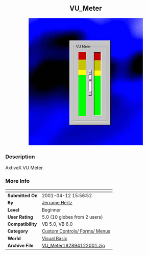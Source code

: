 ﻿<div align="center">

## VU\_Meter

<img src="PIC2001412165359313.jpg">
</div>

### Description

AxtiveX VU Meter.
 
### More Info
 


<span>             |<span>
---                |---
**Submitted On**   |2001-04-12 15:56:52
**By**             |[Jerrame Hertz](https://github.com/Planet-Source-Code/PSCIndex/blob/master/ByAuthor/jerrame-hertz.md)
**Level**          |Beginner
**User Rating**    |5.0 (10 globes from 2 users)
**Compatibility**  |VB 5\.0, VB 6\.0
**Category**       |[Custom Controls/ Forms/  Menus](https://github.com/Planet-Source-Code/PSCIndex/blob/master/ByCategory/custom-controls-forms-menus__1-4.md)
**World**          |[Visual Basic](https://github.com/Planet-Source-Code/PSCIndex/blob/master/ByWorld/visual-basic.md)
**Archive File**   |[VU\_Meter182894122001\.zip](https://github.com/Planet-Source-Code/jerrame-hertz-vu-meter__1-22360/archive/master.zip)








